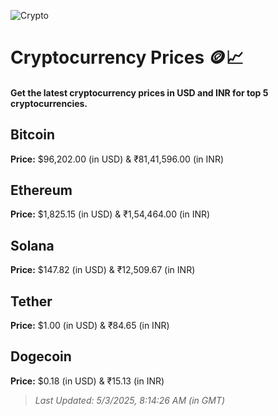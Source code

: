 
![Crypto](https://www.techguide.com.au/wp-content/uploads/2020/11/crypto3.jpeg)

# Cryptocurrency Prices 🪙📈

#### Get the latest cryptocurrency prices in USD and INR for top 5 cryptocurrencies.

## Bitcoin

**Price:** $96,202.00 (in USD) & ₹81,41,596.00 (in INR)

## Ethereum

**Price:** $1,825.15 (in USD) & ₹1,54,464.00 (in INR)

## Solana

**Price:** $147.82 (in USD) & ₹12,509.67 (in INR)

## Tether

**Price:** $1.00 (in USD) & ₹84.65 (in INR)

## Dogecoin

**Price:** $0.18 (in USD) & ₹15.13 (in INR)

> _Last Updated: 5/3/2025, 8:14:26 AM (in GMT)_
